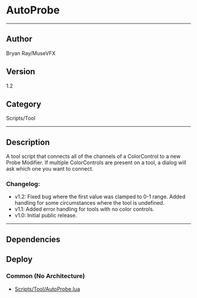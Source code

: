 # AutoProbe
___

## Author
Bryan Ray/MuseVFX

## Version
1.2

## Category
Scripts/Tool

___

## Description
<p>A tool script that connects all of the channels of a ColorControl to a new Probe Modifier. If multiple ColorControls are present on a tool, a dialog will ask which one you want to connect.</p>
</p>
<h3>Changelog:</h3>

	
<ul>
	<li>v1.2: Fixed bug where the first value was clamped to 0-1 range. Added handling for some circumstances where the tool is undefined.</li>
	<li>v1.1: Added error handling for tools with no color controls.</li>
	<li>v1.0: Initial public release.</li>
</ul>

___

## Dependencies

## Deploy

### Common (No Architecture)

<ul>
<li><a href="https://gitlab.com/WeSuckLess/Reactor/-/blob/master/Atoms/com.MuseVFX.AutoProbe/Scripts/Tool/AutoProbe.lua?ref_type=heads">Scripts/Tool/AutoProbe.lua</a></li>
</ul>
